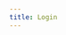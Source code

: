 ```yaml
---
title: Login
---
```


<div id="g_id_onload"
  data-client_id="169826553548-c1o8b8sh7f25qlv1qt026kieucus8r72.apps.googleusercontent.com"
  data-context="use"
  data-callback="login"
  data-auto_select="true"
  data-close_on_tap_outside="false"
  data-itp_support="true">
</div>

<script type="application/javascript">
function login(event) {
  console.log(event)
}
</script>
